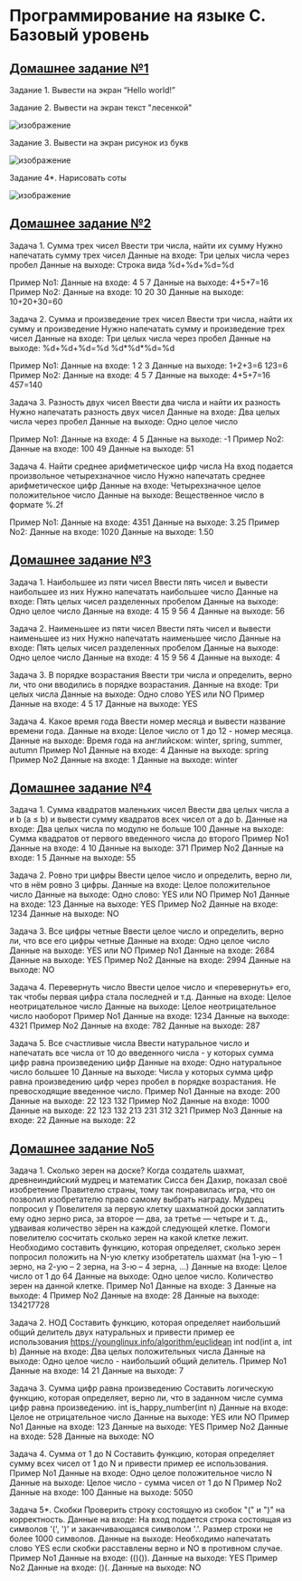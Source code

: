 # Программирование на языке С. Базовый уровень

## [Домашнее задание №1](HomeWork1)
Задание 1. Вывести на экран “Hello world!”

Задание 2. Вывести на экран текст "лесенкой"

![изображение](https://github.com/JonLED1/C/assets/122430375/1413dfa9-c01d-435a-8b72-ee5d6d1e2a15)

Задание 3. Вывести на экран рисунок из букв

![изображение](https://github.com/JonLED1/C/assets/122430375/a1e17f62-b42f-4e47-a9f7-97a303caf7d1)

Задание 4*. Нарисовать соты

![изображение](https://github.com/JonLED1/C/assets/122430375/6e46f428-0e82-4efc-9e40-cde06763d2fe)


## [Домашнее задание №2](HomeWork2)

Задача 1. Сумма трех чисел
Ввести три числа, найти их сумму
Нужно напечатать сумму трех чисел
Данные на входе: Три целых числа через пробел
Данные на выходе: Строка вида %d+%d+%d=%d


Пример No1:
Данные на входе: 4 5 7
Данные на выходе: 4+5+7=16
Пример No2:
Данные на входе: 10 20 30
Данные на выходе: 10+20+30=60


Задача 2. Сумма и произведение трех чисел
Ввести три числа, найти их сумму и произведение
Нужно напечатать сумму и произведение трех чисел
Данные на входе: Три целых числа через пробел
Данные на выходе: %d+%d+%d=%d
%d*%d*%d=%d


Пример No1:
Данные на входе: 1 2 3
Данные на выходе: 1+2+3=6
1*2*3=6
Пример No2:
Данные на входе: 4 5 7
Данные на выходе: 4+5+7=16
4*5*7=140


Задача 3. Разность двух чисел
Ввести два числа и найти их разность
Нужно напечатать разность двух чисел
Данные на входе: Два целых числа через пробел
Данные на выходе: Одно целое число


Пример No1:
Данные на входе: 4 5
Данные на выходе: -1
Пример No2:
Данные на входе: 100 49
Данные на выходе: 51


Задача 4. Найти среднее арифметическое цифр числа
На вход подается произвольное четырехзначное число
Нужно напечатать среднее арифметическое цифр
Данные на входе: Четырехзначное целое положительное число
Данные на выходе: Вещественное число в формате %.2f


Пример No1:
Данные на входе: 4351
Данные на выходе: 3.25
Пример No2:
Данные на входе: 1020
Данные на выходе: 1.50

## [Домашнее задание №3](HomeWork3)

Задача 1. Наибольшее из пяти чисел
Ввести пять чисел и вывести наибольшее из них
Нужно напечатать наибольшее число
Данные на входе: Пять целых чисел разделенных пробелом
Данные на выходе: Одно целое число
Данные на входе: 4 15 9 56 4
Данные на выходе: 56


Задача 2. Наименьшее из пяти чисел
Ввести пять чисел и вывести наименьшее из них
Нужно напечатать наименьшее число
Данные на входе: Пять целых чисел разделенных пробелом
Данные на выходе: Одно целое число
Данные на входе: 4 15 9 56 4
Данные на выходе: 4


Задача 3. В порядке возрастания
Ввести три числа и определить, верно ли, что они вводились в порядке
возрастания.
Данные на входе: Три целых числа
Данные на выходе: Одно слово YES или NO
Пример
Данные на входе: 4 5 17
Данные на выходе: YES


Задача 4. Какое время года
Ввести номер месяца и вывести название времени года.
Данные на входе: Целое число от 1 до 12 - номер месяца.
Данные на выходе: Время года на английском: winter, spring, summer, autumn
Пример No1
Данные на входе: 4
Данные на выходе: spring
Пример No2
Данные на входе: 1
Данные на выходе: winter

## [Домашнее задание №4](HomeWork4)
Задача 1. Сумма квадратов маленьких чисел
Ввести два целых числа a и b (a ≤ b) и вывести сумму квадратов всех чисел от a
до b.
Данные на входе: Два целых числа по модулю не больше 100
Данные на выходе: Сумма квадратов от первого введенного числа до
второго
Пример No1
Данные на входе: 4 10
Данные на выходе: 371
Пример No2
Данные на входе: 1 5
Данные на выходе: 55


Задача 2. Ровно три цифры
Ввести целое число и определить, верно ли, что в нём ровно 3 цифры.
Данные на входе: Целое положительное число
Данные на выходе: Одно слово: YES или NO
Пример No1
Данные на входе: 123
Данные на выходе: YES
Пример No2
Данные на входе: 1234
Данные на выходе: NO


Задача 3. Все цифры четные
Ввести целое число и определить, верно ли, что все его цифры четные
Данные на входе: Одно целое число
Данные на выходе: YES или NO
Пример No1
Данные на входе: 2684
Данные на выходе: YES
Пример No2
Данные на входе: 2994
Данные на выходе: NO


Задача 4. Перевернуть число
Ввести целое число и «перевернуть» его, так чтобы первая цифра стала
последней и т.д.
Данные на входе: Целое неотрицательное число
Данные на выходе: Целое неотрицательное число наоборот
Пример No1
Данные на входе: 1234
Данные на выходе: 4321
Пример No2
Данные на входе: 782
Данные на выходе: 287


Задача 5. Все счастливые числа
Ввести натуральное число и напечатать все числа от 10 до введенного числа -
у которых сумма цифр равна произведению цифр
Данные на входе: Одно натуральное число большее 10
Данные на выходе: Числа у которых сумма цифр равна произведению
цифр через пробел в порядке возрастания. Не превосходящие введенное
число.
Пример No1
Данные на входе: 200
Данные на выходе: 22 123 132
Пример No2
Данные на входе: 1000
Данные на выходе: 22 123 132 213 231 312 321
Пример No3
Данные на входе: 22
Данные на выходе: 22


## [Домашнее задание No5](HomeWork5)

Задача 1. Сколько зерен на доске?
Когда создатель шахмат, древнеиндийский мудрец и математик Сисса бен
Дахир, показал своё изобретение Правителю страны, тому так понравилась
игра, что он позволил изобретателю право самому выбрать награду. Мудрец
попросил у Повелителя за первую клетку шахматной доски заплатить ему одно
зерно риса, за второе — два, за третье — четыре и т. д., удваивая количество
зёрен на каждой следующей клетке. Помоги повелителю сосчитать сколько
зерен на какой клетке лежит.
Необходимо составить функцию, которая определяет, сколько зерен попросил
положить на N-ую клетку изобретатель шахмат (на 1-ую – 1 зерно, на 2-ую – 2
зерна, на 3-ю – 4 зерна, ...)
Данные на входе: Целое число от 1 до 64
Данные на выходе: Одно целое число. Количество зерен на данной
клетке.
Пример No1
Данные на входе: 3
Данные на выходе: 4
Пример No2
Данные на входе: 28
Данные на выходе: 134217728


Задача 2. НОД
Составить функцию, которая определяет наибольший общий делитель двух
натуральных и привести пример ее использования
https://younglinux.info/algorithm/euclidean
int nod(int a, int b)
Данные на входе: Два целых положительных числа
Данные на выходе: Одно целое число - наибольший общий делитель.
Пример No1
Данные на входе: 14 21
Данные на выходе: 7


Задача 3. Сумма цифр равна произведению
Составить логическую функцию, которая определяет, верно ли, что в заданном
числе сумма цифр равна произведению.
int is_happy_number(int n)
Данные на входе: Целое не отрицательное число
Данные на выходе: YES или NO
Пример No1
Данные на входе: 123
Данные на выходе: YES
Пример No2
Данные на входе: 528
Данные на выходе: NO


Задача 4. Сумма от 1 до N
Составить функцию, которая определяет сумму всех чисел от 1 до N и
привести пример ее использования.
Пример No1
Данные на входе: Одно целое положительное число N
Данные на выходе: Целое число - сумма чисел от 1 до N
Пример No2
Данные на входе: 100
Данные на выходе: 5050


Задача 5*. Скобки
Проверить строку состоящую из скобок "(" и ")" на корректность.
Данные на входе: На вход подается строка состоящая из символов '(', ')'
и заканчивающаяся символом '.'. Размер строки не более 1000 символов.
Данные на выходе: Необходимо напечатать слово YES если скобки
расставлены верно и NO в противном случае.
Пример No1
Данные на входе: (()()).
Данные на выходе: YES
Пример No2
Данные на входе: ()(.
Данные на выходе: NO
